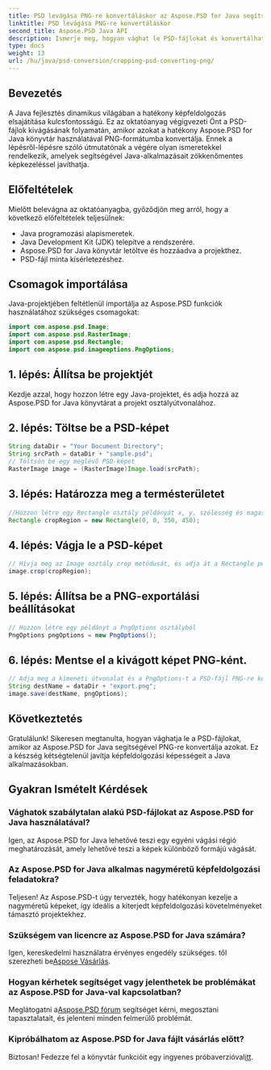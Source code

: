 ```yaml
---
title: PSD levágása PNG-re konvertáláskor az Aspose.PSD for Java segítségével
linktitle: PSD levágása PNG-re konvertáláskor
second_title: Aspose.PSD Java API
description: Ismerje meg, hogyan vághat le PSD-fájlokat és konvertálhat PNG-re az Aspose.PSD for Java segítségével. Bővítse Java-alkalmazásait hatékony képfeldolgozással.
type: docs
weight: 13
url: /hu/java/psd-conversion/cropping-psd-converting-png/
---
```

## Bevezetés
A Java fejlesztés dinamikus világában a hatékony képfeldolgozás elsajátítása kulcsfontosságú. Ez az oktatóanyag végigvezeti Önt a PSD-fájlok kivágásának folyamatán, amikor azokat a hatékony Aspose.PSD for Java könyvtár használatával PNG-formátumba konvertálja. Ennek a lépésről-lépésre szóló útmutatónak a végére olyan ismeretekkel rendelkezik, amelyek segítségével Java-alkalmazásait zökkenőmentes képkezeléssel javíthatja.
## Előfeltételek
Mielőtt belevágna az oktatóanyagba, győződjön meg arról, hogy a következő előfeltételek teljesülnek:
- Java programozási alapismeretek.
- Java Development Kit (JDK) telepítve a rendszerére.
- Aspose.PSD for Java könyvtár letöltve és hozzáadva a projekthez.
- PSD-fájl minta kísérletezéshez.
## Csomagok importálása
Java-projektjében feltétlenül importálja az Aspose.PSD funkciók használatához szükséges csomagokat:
```java
import com.aspose.psd.Image;
import com.aspose.psd.RasterImage;
import com.aspose.psd.Rectangle;
import com.aspose.psd.imageoptions.PngOptions;
```
## 1. lépés: Állítsa be projektjét
Kezdje azzal, hogy hozzon létre egy Java-projektet, és adja hozzá az Aspose.PSD for Java könyvtárat a projekt osztályútvonalához.
## 2. lépés: Töltse be a PSD-képet
```java
String dataDir = "Your Document Directory";
String srcPath = dataDir + "sample.psd";
// Töltsön be egy meglévő PSD-képet
RasterImage image = (RasterImage)Image.load(srcPath);
```
## 3. lépés: Határozza meg a termésterületet
```java
//Hozzon létre egy Rectangle osztály példányát x, y, szélesség és magasság átadásával
Rectangle cropRegion = new Rectangle(0, 0, 350, 450);
```
## 4. lépés: Vágja le a PSD-képet
```java
// Hívja meg az Image osztály crop metódusát, és adja át a Rectangle példányt
image.crop(cropRegion);
```
## 5. lépés: Állítsa be a PNG-exportálási beállításokat
```java
// Hozzon létre egy példányt a PngOptions osztályból
PngOptions pngOptions = new PngOptions();
```
## 6. lépés: Mentse el a kivágott képet PNG-ként.
```java
// Adja meg a kimeneti útvonalat és a PngOptions-t a PSD-fájl PNG-re konvertálásához és a kimenet mentéséhez
String destName = dataDir + "export.png";
image.save(destName, pngOptions);
```
## Következtetés
Gratulálunk! Sikeresen megtanulta, hogyan vághatja le a PSD-fájlokat, amikor az Aspose.PSD for Java segítségével PNG-re konvertálja azokat. Ez a készség kétségtelenül javítja képfeldolgozási képességeit a Java alkalmazásokban.
## Gyakran Ismételt Kérdések
### Vághatok szabálytalan alakú PSD-fájlokat az Aspose.PSD for Java használatával?
Igen, az Aspose.PSD for Java lehetővé teszi egy egyéni vágási régió meghatározását, amely lehetővé teszi a képek különböző formájú vágását.
### Az Aspose.PSD for Java alkalmas nagyméretű képfeldolgozási feladatokra?
Teljesen! Az Aspose.PSD-t úgy tervezték, hogy hatékonyan kezelje a nagyméretű képeket, így ideális a kiterjedt képfeldolgozási követelményeket támasztó projektekhez.
### Szükségem van licencre az Aspose.PSD for Java számára?
 Igen, kereskedelmi használatra érvényes engedély szükséges. től szerezheti be[Aspose Vásárlás](https://purchase.aspose.com/buy).
### Hogyan kérhetek segítséget vagy jelenthetek be problémákat az Aspose.PSD for Java-val kapcsolatban?
 Meglátogatni a[Aspose.PSD fórum](https://forum.aspose.com/c/psd/34) segítséget kérni, megosztani tapasztalatait, és jelenteni minden felmerülő problémát.
### Kipróbálhatom az Aspose.PSD for Java fájlt vásárlás előtt?
 Biztosan! Fedezze fel a könyvtár funkcióit egy ingyenes próbaverzióval[itt](https://releases.aspose.com/).